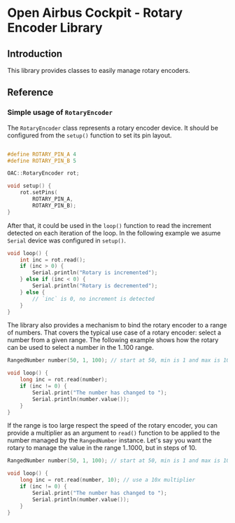 # Open Airbus Cockpit - Rotary Encoder Library

## Introduction

This library provides classes to easily manage rotary encoders. 

## Reference

### Simple usage of `RotaryEncoder`

The `RotaryEncoder` class represents a rotary encoder device. It should be
configured from the `setup()` function to set its pin layout.

```c++

#define ROTARY_PIN_A 4
#define ROTARY_PIN_B 5

OAC::RotaryEncoder rot;

void setup() {
	rot.setPins(
		ROTARY_PIN_A, 
		ROTARY_PIN_B);
}
```

After that, it could be used in the `loop()` function to read the increment
detected on each iteration of the loop. In the following example we asume 
`Serial` device was configured in `setup()`. 

```c++
void loop() {
	int inc = rot.read();
	if (inc > 0) {
		Serial.println("Rotary is incremented");
	} else if (inc < 0) {
		Serial.println("Rotary is decremented");
	} else {
		// `inc` is 0, no increment is detected
	}
}
```


The library also provides a mechanism to bind the rotary encoder to a range 
of numbers. That covers the typical use case of a rotary encoder: select
a number from a given range. The following example shows how the rotary
can be used to select a number in the 1..100 range. 

```c++
RangedNumber number(50, 1, 100); // start at 50, min is 1 and max is 100

void loop() {
	long inc = rot.read(number);
	if (inc != 0) {
		Serial.print("The number has changed to ");
		Serial.println(number.value());
	}
}

```

If the range is too large respect the speed of the rotary encoder, you 
can provide a multiplier as an argument to `read()` function to be applied
to the number managed by the `RangedNumber` instance. Let's say you want
the rotary to manage the value in the range 1..1000, but in steps of 10.

```c++
RangedNumber number(50, 1, 100); // start at 50, min is 1 and max is 100

void loop() {
	long inc = rot.read(number, 10); // use a 10x multiplier
	if (inc != 0) {
		Serial.print("The number has changed to ");
		Serial.println(number.value());
	}
}

```
